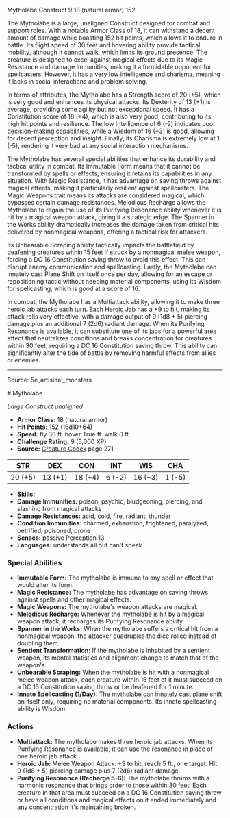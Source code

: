 <MonsterName/>Mytholabe</MonsterName>
<CreatureType/>Construct</CreatureType>
<CR/>9</CR>
<AC/>18 (natural armor)</AC>
<HP/>152</HP>
<summary>The Mytholabe is a large, unaligned Construct designed for combat and support roles. With a notable Armor Class of 18, it can withstand a decent amount of damage while boasting 152 hit points, which allows it to endure in battle. Its flight speed of 30 feet and hovering ability provide tactical mobility, although it cannot walk, which limits its ground presence. The creature is designed to excel against magical effects due to its Magic Resistance and damage immunities, making it a formidable opponent for spellcasters. However, it has a very low intelligence and charisma, meaning it lacks in social interactions and problem solving. </summary>

<detail>

In terms of attributes, the Mytholabe has a Strength score of 20 (+5), which is very good and enhances its physical attacks. Its Dexterity of 13 (+1) is average, providing some agility but not exceptional speed. It has a Constitution score of 18 (+4), which is also very good, contributing to its high hit points and resilience. The low Intelligence of 6 (-2) indicates poor decision-making capabilities, while a Wisdom of 16 (+3) is good, allowing for decent perception and insight. Finally, its Charisma is extremely low at 1 (-5), rendering it very bad at any social interaction mechanisms. 

The Mytholabe has several special abilities that enhance its durability and tactical utility in combat. Its Immutable Form means that it cannot be transformed by spells or effects, ensuring it retains its capabilities in any situation. With Magic Resistance, it has advantage on saving throws against magical effects, making it particularly resilient against spellcasters. The Magic Weapons trait means its attacks are considered magical, which bypasses certain damage resistances. Melodious Recharge allows the Mytholabe to regain the use of its Purifying Resonance ability whenever it is hit by a magical weapon attack, giving it a strategic edge. The Spanner in the Works ability dramatically increases the damage taken from critical hits delivered by nonmagical weapons, offering a tactical risk for attackers. 

Its Unbearable Scraping ability tactically impacts the battlefield by deafening creatures within 15 feet if struck by a nonmagical melee weapon, forcing a DC 16 Constitution saving throw to avoid this effect. This can disrupt enemy communication and spellcasting. Lastly, the Mytholabe can innately cast Plane Shift on itself once per day, allowing for an escape or repositioning tactic without needing material components, using its Wisdom for spellcasting, which is good at a score of 16.

In combat, the Mytholabe has a Multiattack ability, allowing it to make three heroic jab attacks each turn. Each Heroic Jab has a +9 to hit, making its attack rolls very effective, with a damage output of 9 (1d8 + 5) piercing damage plus an additional 7 (2d6) radiant damage. When its Purifying Resonance is available, it can substitute one of its jabs for a powerful area effect that neutralizes conditions and breaks concentration for creatures within 30 feet, requiring a DC 16 Constitution saving throw. This ability can significantly alter the tide of battle by removing harmful effects from allies or enemies.</detail>



---

Source: 5e_artisinal_monsters

<statblock>
# Mytholabe

*Large* *Construct* *unaligned*

- **Armor Class:** 18 (natural armor)
- **Hit Points:** 152 (16d10+64)
- **Speed:** fly 30 ft. hover True ft. walk 0 ft.
- **Challenge Rating:** 9 (5,000 XP)
- **Source:** [Creature Codex](https://koboldpress.com/kpstore/product/creature-codex-for-5th-edition-dnd) page 271

| STR | DEX | CON | INT | WIS | CHA |
| --- | --- | --- | --- | --- | --- |
| 20 (+5) | 13 (+1) | 18 (+4) | 6 (-2) | 16 (+3) | 1 (-5) |

- **Skills:** 
- **Damage Immunities:** poison, psychic; bludgeoning, piercing, and slashing from magical attacks
- **Damage Resistances:** acid, cold, fire, radiant, thunder
- **Condition Immunities:** charmed, exhaustion, frightened, paralyzed, petrified, poisoned, prone
- **Senses:** passive Perception 13
- **Languages:** understands all but can't speak

### Special Abilities

- **Immutable Form:** The mytholabe is immune to any spell or effect that would alter its form.
- **Magic Resistance:** The mytholabe has advantage on saving throws against spells and other magical effects.
- **Magic Weapons:** The mytholabe's weapon attacks are magical.
- **Melodious Recharge:** Whenever the mytholabe is hit by a magical weapon attack, it recharges its Purifying Resonance ability.
- **Spanner in the Works:** When the mytholabe suffers a critical hit from a nonmagical weapon, the attacker quadruples the dice rolled instead of doubling them.
- **Sentient Transformation:** If the mytholabe is inhabited by a sentient weapon, its mental statistics and alignment change to match that of the weapon's.
- **Unbearable Scraping:** When the mytholabe is hit with a nonmagical melee weapon attack, each creature within 15 feet of it must succeed on a DC 16 Constitution saving throw or be deafened for 1 minute.
- **Innate Spellcasting (1/Day):** The mytholabe can innately cast plane shift on itself only, requiring no material components. Its innate spellcasting ability is Wisdom.

### Actions

- **Multiattack:** The mytholabe makes three heroic jab attacks. When its Purifying Resonance is available, it can use the resonance in place of one heroic jab attack.
- **Heroic Jab:** Melee Weapon Attack: +9 to hit, reach 5 ft., one target. Hit: 9 (1d8 + 5) piercing damage plus 7 (2d6) radiant damage.
- **Purifying Resonance (Recharge 5-6):** The mytholabe thrums with a harmonic resonance that brings order to those within 30 feet. Each creature in that area must succeed on a DC 16 Constitution saving throw or have all conditions and magical effects on it ended immediately and any concentration it's maintaining broken.


</statblock>


